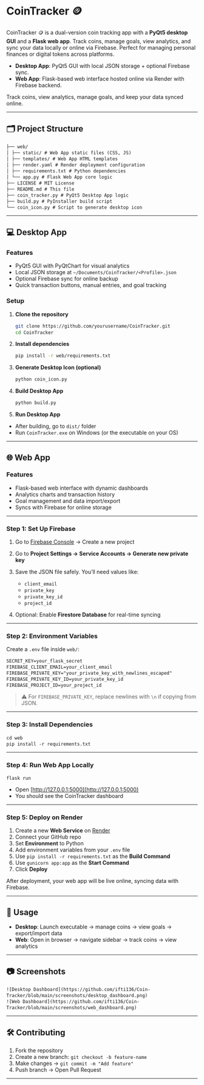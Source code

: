 # CoinTracker 🪙

CoinTracker 🪙 is a dual-version coin tracking app with a **PyQt5 desktop GUI** and a **Flask web app**. Track coins, manage goals, view analytics, and sync your data locally or online via Firebase. Perfect for managing personal finances or digital tokens across platforms.

- **Desktop App**: PyQt5 GUI with local JSON storage + optional Firebase sync.  
- **Web App**: Flask-based web interface hosted online via Render with Firebase backend.  

Track coins, view analytics, manage goals, and keep your data synced online.

---

## 🗂️ Project Structure

```
├── web/
│ ├── static/ # Web App static files (CSS, JS)
│ ├── templates/ # Web App HTML templates
│ ├── render.yaml # Render deployment configuration
│ ├── requirements.txt # Python dependencies
│ └── app.py # Flask Web App core logic
├── LICENSE # MIT License
├── README.md # This file
├── coin_tracker.py # PyQt5 Desktop App logic
├── build.py # PyInstaller build script
└── coin_icon.py # Script to generate desktop icon
```
---

## 💻 Desktop App

### Features

- PyQt5 GUI with PyQtChart for visual analytics  
- Local JSON storage at `~/Documents/CoinTracker/<Profile>.json`  
- Optional Firebase sync for online backup  
- Quick transaction buttons, manual entries, and goal tracking  

### Setup

1. **Clone the repository**

    ```bash
    git clone https://github.com/yourusername/CoinTracker.git
    cd CoinTracker
    ```

2. **Install dependencies**

    ```bash
    pip install -r web/requirements.txt
    ```

3. **Generate Desktop Icon (optional)**

    ```bash
    python coin_icon.py
    ```

4. **Build Desktop App**

    ```bash
    python build.py
    ```

5. **Run Desktop App**

- After building, go to `dist/` folder  
- Run `CoinTracker.exe` on Windows (or the executable on your OS)  

---

## 🌐 Web App

### Features

- Flask-based web interface with dynamic dashboards  
- Analytics charts and transaction history  
- Goal management and data import/export  
- Syncs with Firebase for online storage  

---

### Step 1: Set Up Firebase

1. Go to [Firebase Console](https://console.firebase.google.com/) → Create a new project  
2. Go to **Project Settings → Service Accounts → Generate new private key**  
3. Save the JSON file safely. You’ll need values like:  
   - `client_email`  
   - `private_key`  
   - `private_key_id`  
   - `project_id`  

4. Optional: Enable **Firestore Database** for real-time syncing  

---

### Step 2: Environment Variables

Create a `.env` file inside `web/`:

    SECRET_KEY=your_flask_secret
    FIREBASE_CLIENT_EMAIL=your_client_email
    FIREBASE_PRIVATE_KEY="your_private_key_with_newlines_escaped"
    FIREBASE_PRIVATE_KEY_ID=your_private_key_id
    FIREBASE_PROJECT_ID=your_project_id

> ⚠️ For `FIREBASE_PRIVATE_KEY`, replace newlines with `\n` if copying from JSON.

---

### Step 3: Install Dependencies

    cd web
    pip install -r requirements.txt

---

### Step 4: Run Web App Locally

    flask run

- Open [http://127.0.0.1:5000](http://127.0.0.1:5000)  
- You should see the CoinTracker dashboard  

---

### Step 5: Deploy on Render

1. Create a new **Web Service** on [Render](https://render.com/)  
2. Connect your GitHub repo  
3. Set **Environment** to Python  
4. Add environment variables from your `.env` file  
5. Use `pip install -r requirements.txt` as the **Build Command**  
6. Use `gunicorn app:app` as the **Start Command**  
7. Click **Deploy**  

After deployment, your web app will be live online, syncing data with Firebase.

---

## 📝 Usage

- **Desktop**: Launch executable → manage coins → view goals → export/import data  
- **Web**: Open in browser → navigate sidebar → track coins → view analytics  

---

## 📷 Screenshots

    ![Desktop Dashboard](https://github.com/ifti136/Coin-Tracker/blob/main/screenshots/desktop_dashboard.png)
    ![Web Dashboard](https://github.com/ifti136/Coin-Tracker/blob/main/screenshots/web_dashboard.png)

---

## 🛠️ Contributing

1. Fork the repository  
2. Create a new branch: `git checkout -b feature-name`  
3. Make changes → `git commit -m "Add feature"`  
4. Push branch → Open Pull Request  

---

